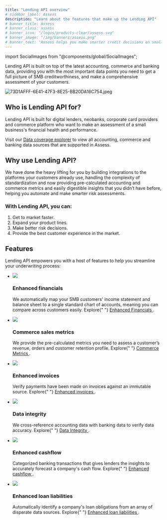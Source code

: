 ```yaml
---
title: "Lending API overview"
# sidebar_label: Assess
description: "Learn about the features that make up the Lending API"
# banner_title: Assess
# banner_class: assess
# banner_icon: "/logos/products-clear/assess.svg"
# banner_image: "/img/banners/assess.png"
# banner_text: "Assess helps you make smarter credit decisions on small businesses by enabling you to pull your customers' latest data from the operating systems they are already using. You can use that data for automating decisioning and surfacing new insights on the customer, all via one API."
---
```


import SocialImages from "@components/global/SocialImages";

<SocialImages imgSrc="/img/old/f0c6d43-73D1AFFF-6E41-47F3-8E25-BB20DA16C754.jpeg"/>

Lending API is built on top of the latest accounting, commerce and banking data, providing you with the most important data points you need to get a full picture of SMB creditworthiness, and make a comprehensive assessment of your customers.

![](/img/old/f0c6d43-73D1AFFF-6E41-47F3-8E25-BB20DA16C754.jpeg "73D1AFFF-6E41-47F3-8E25-BB20DA16C754.jpeg")

## Who is Lending API for?

Lending API is built for digital lenders, neobanks, corporate card providers and commerce platform who want to make an assessment of a small business's financial health and performance.

Visit our <a className="external" href="https://knowledge.codat.io/coverage/products/4e02a90f-e61c-463b-9aaf-55b0e5087792" target="_blank">Data coverage explorer</a> to view all accounting, commerce and banking data sources that are supported in Assess.

## Why use Lending API?

We have done the heavy lifting for you by building integrations to the platforms your customers already use, handling the complexity of standardization and now providing pre-calculated accounting and commerce metrics and easily digestible insights that you didn’t have before, helping you automate and make smarter risk assessments.

### With Lending API, you can:

1. Get to market faster.
2. Expand your product lines.
3. Make better risk decisions.
4. Provide the best customer experience in the market.

## Features

Lending API empowers you with a host of features to help you streamline your underwriting process:

<ul className="card-container col-2">
  <li className="card">
    <div class="header">
      <img
        src="/img/wp-icons/copy-feature-bullet.svg"
        class="mini-icon"
      />
      <h3>Enhanced financials</h3>
    </div>
    <p>
      We automatically map your SMB customers' income statement and balance
      sheet to a single standard chart of accounts, meaning you can compare
      across customers easily. Explore{" "}
      <a href="/lending/enhanced-financials/overview">
        Enhanced Financials
      </a>
      .
    </p>
  </li>
  
  <li className="card">
    <div class="header">
      <img
        src="/img/wp-icons/copy-feature-bullet.svg"
        class="mini-icon"
      />
      <h3>Commerce sales metrics</h3>
    </div>
    <p>
      We provide the pre-calculated metrics you need to assess a customer’s
      revenue, orders and customer retention profile. Explore{" "}
      <a href="/lending/commerce-metrics/overview">
        Commerce Metrics
      </a>
      .
    </p>
  </li>

  <li className="card">
    <div class="header">
      <img
        src="/img/wp-icons/copy-feature-bullet.svg"
        class="mini-icon"
      />
      <h3>Enhanced invoices</h3>
    </div>
    <p>
      Verify payments have been made on invoices against an immutable source. Explore{" "}
      <a href="/lending/enhanced-invoices/overview">
        Enhanced invoices
      </a>
      .
    </p>
  </li>

  <li className="card">
    <div class="header">
      <img
        src="/img/wp-icons/copy-feature-bullet.svg"
        class="mini-icon"
      />
      <h3>Data integrity</h3>
    </div>
    <p>
      We cross-reference accounting data with banking data to verify data
      accuracy. Explore{" "}
      <a href="/lending/data-integrity/overview">
        Data Integrity
      </a>
      .
    </p>
  </li>

  <li className="card">
    <div class="header">
      <img
        src="/img/wp-icons/copy-feature-bullet.svg"
        class="mini-icon"
      />
      <h3>Enhanced cashflow</h3>
    </div>
    <p>
      Categorized banking transactions that gives lenders the insights to accurately forecast a company's cash flow. Explore{" "}
      <a href="/lending/enhanced-cash-flow/overview">
        Enhanced cashflow
      </a>
      .
    </p>
  </li>

  <li className="card">
    <div class="header">
      <img
        src="/img/wp-icons/copy-feature-bullet.svg"
        class="mini-icon"
      />
      <h3>Enhanced loan liabilities</h3>
    </div>
    <p>
      Automatically identify a company's loan obligations from an array of disparate data sources. Explore{" "}
      <a href="/lending/loans/loan-transactions">
        Enhanced loan liabilities
      </a>
      .
    </p>
  </li>

</ul>
